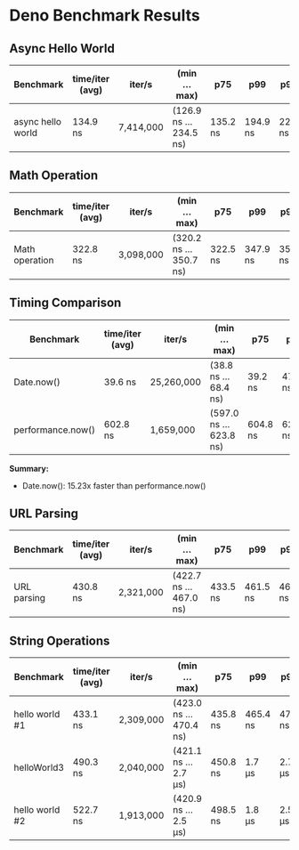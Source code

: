 # Deno Benchmark Results

## Async Hello World
| Benchmark | time/iter (avg) | iter/s | (min … max) | p75 | p99 | p995 |
|-----------|-----------------|--------|-------------|-----|-----|------|
| async hello world | 134.9 ns | 7,414,000 | (126.9 ns … 234.5 ns) | 135.2 ns | 194.9 ns | 221.0 ns |

## Math Operation
| Benchmark | time/iter (avg) | iter/s | (min … max) | p75 | p99 | p995 |
|-----------|-----------------|--------|-------------|-----|-----|------|
| Math operation | 322.8 ns | 3,098,000 | (320.2 ns … 350.7 ns) | 322.5 ns | 347.9 ns | 350.7 ns |

## Timing Comparison
| Benchmark | time/iter (avg) | iter/s | (min … max) | p75 | p99 | p995 |
|-----------|-----------------|--------|-------------|-----|-----|------|
| Date.now() | 39.6 ns | 25,260,000 | (38.8 ns … 68.4 ns) | 39.2 ns | 47.4 ns | 54.9 ns |
| performance.now() | 602.8 ns | 1,659,000 | (597.0 ns … 623.8 ns) | 604.8 ns | 623.8 ns | 623.8 ns |

**Summary:**
- Date.now(): 15.23x faster than performance.now()

## URL Parsing
| Benchmark | time/iter (avg) | iter/s | (min … max) | p75 | p99 | p995 |
|-----------|-----------------|--------|-------------|-----|-----|------|
| URL parsing | 430.8 ns | 2,321,000 | (422.7 ns … 467.0 ns) | 433.5 ns | 461.5 ns | 467.0 ns |

## String Operations
| Benchmark | time/iter (avg) | iter/s | (min … max) | p75 | p99 | p995 |
|-----------|-----------------|--------|-------------|-----|-----|------|
| hello world #1 | 433.1 ns | 2,309,000 | (423.0 ns … 470.4 ns) | 435.8 ns | 465.4 ns | 470.4 ns |
| helloWorld3 | 490.3 ns | 2,040,000 | (421.1 ns … 2.7 µs) | 450.8 ns | 1.7 µs | 2.7 µs |
| hello world #2 | 522.7 ns | 1,913,000 | (420.9 ns … 2.5 µs) | 498.5 ns | 1.8 µs | 2.5 µs |
